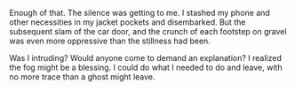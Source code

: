 Enough of that. The silence was getting to me. I stashed my phone and other necessities in my jacket pockets and disembarked. But the subsequent slam of the car door, and the crunch of each footstep on gravel was even more oppressive than the stillness had been.

Was I intruding? Would anyone come to demand an explanation? I realized the fog might be a blessing. I could do what I needed to do and leave, with no more trace than a ghost might leave. 